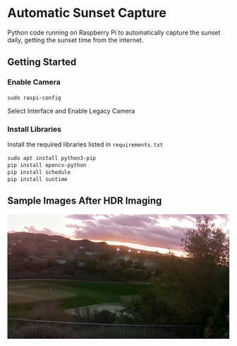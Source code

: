 # Automatic Sunset Capture
Python code running on Raspberry Pi to automatically capture the sunset daily, getting the sunset time from the internet.

## Getting Started

### Enable Camera
```
sudo raspi-config
```
Select Interface and Enable Legacy Camera

### Install Libraries
Install the required libraries listed in ```requirements.txt```
```
sudo apt install python3-pip
pip install opencv-python
pip install schedule
pip install suntime
```

## Sample Images After HDR Imaging
![image](pictures/sunset.jpg)
